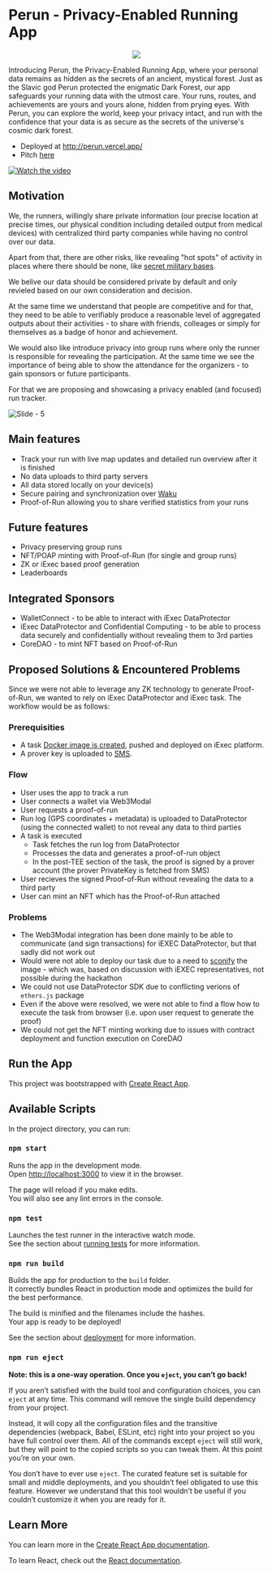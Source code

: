# Perun - Privacy-Enabled Running App

<p align="center"><img src="https://github.com/vpavlin/perun/assets/4759808/005804ec-5e2c-4dbb-a2ac-b92d9ceef1f3" /></p>


Introducing Perun, the Privacy-Enabled Running App, where your personal data remains as hidden as the secrets of an ancient, mystical forest. Just as the Slavic god Perun protected the enigmatic Dark Forest, our app safeguards your running data with the utmost care. Your runs, routes, and achievements are yours and yours alone, hidden from prying eyes. With Perun, you can explore the world, keep your privacy intact, and run with the confidence that your data is as secure as the secrets of the universe's cosmic dark forest.

* Deployed at http://perun.vercel.app/
* Pitch [here](https://docs.google.com/presentation/d/1_LVesAwXZBD1TXg7vTo4KNkaReKcfJ_AbxxmZSW-8EQ/edit#slide=id.g1ea7ee2b0a5_4_24)


[![Watch the video](https://github.com/vpavlin/perun/assets/101796507/950b74d1-acc6-4048-8100-165b6ee2f71b)](https://www.youtube.com/watch?v=WF2rh0EYK0o)

## Motivation

We, the runners, willingly share private information (our precise location at precise times, our physical condition including detailed output from medical devices) with centralized third party companies while having no control over our data.

Apart from that, there are other risks, like revealing "hot spots" of activity in places where there should be none, like [secret military bases](https://www.theguardian.com/world/2018/jan/28/fitness-tracking-app-gives-away-location-of-secret-us-army-bases).

We belive our data should be considered private by default and only revieled based on our own consideration and decision.

At the same time we understand that people are competitive and for that, they need to be able to verifiably produce  a reasonable level of aggregated outputs about their activities - to share with friends, colleages or simply for themselves as a badge of honor and achievement.

We would also like introduce privacy into group runs where only the runner is responsible for revealing the participation. At the same time we see the importance of being able to show the attendance for the organizers - to gain sponsors or future participants.

For that we are proposing and showcasing a privacy enabled (and focused) run tracker.

![Slide - 5](https://github.com/vpavlin/perun/assets/101796507/c19664fa-1c19-4f96-945c-8818bf7fc2c9)

## Main features

* Track your run with live map updates and detailed run overview after it is finished
* No data uploads to third party servers
* All data stored locally on your device(s)
* Secure pairing and synchronization over [Waku](https://waku.org)
* Proof-of-Run allowing you to share verified statistics from your runs

## Future features

* Privacy preserving group runs
* NFT/POAP minting with Proof-of-Run (for single and group runs)
* ZK or iExec based proof generation
* Leaderboards

## Integrated Sponsors
* WalletConnect - to be able to interact with iExec DataProtector
* iExec DataProtector and Confidential Computing - to be able to process data securely and confidentially without revealing them to 3rd parties
* CoreDAO - to mint NFT based on Proof-of-Run

## Proposed Solutions & Encountered Problems

Since we were not able to leverage any ZK technology to generate Proof-of-Run, we wanted to rely on iExec DataProtector and iExec task. The workflow would be as follows:

### Prerequisities
* A task [Docker image is created](./iexec/), pushed and deployed on iExec platform.
* A prover key is uploaded to [SMS](https://protocol.docs.iex.ec/for-developers/confidential-computing/access-confidential-assets).

### Flow

* User uses the app to track a run
* User connects a wallet via Web3Modal
* User requests a proof-of-run
* Run log (GPS coordinates + metadata) is uploaded to DataProtector (using the connected wallet) to not reveal any data to third parties
* A task is executed
  * Task fetches the run log from DataProtector
  * Processes the data and generates a proof-of-run object
  * In the post-TEE section of the task, the proof is signed by a prover account (the prover PrivateKey is fetched from SMS)
* User recieves the signed Proof-of-Run without revealing the data to a third party
* User can mint an NFT which has the Proof-of-Run attached

### Problems
* The Web3Modal integration has been done mainly to be able to communicate (and sign transactions) for iEXEC DataProtector, but that sadly did not work out
* Would were not able to deploy our task due to a need to [sconify](https://protocol.docs.iex.ec/for-developers/confidential-computing/choose-your-tee-framework/create-your-first-sgx-app) the image - which was, based on discussion with iEXEC representatives, not possible during the hackathon
* We could not use DataProtector SDK due to conflicting verions of `ethers.js` package
* Even if the above were resolved, we were not able to find a flow how to execute the task from browser (i.e. upon user request to generate the proof)
* We could not get the NFT minting working due to issues with contract deployment and function execution on CoreDAO

## Run the App

This project was bootstrapped with [Create React App](https://github.com/facebook/create-react-app).

## Available Scripts

In the project directory, you can run:

### `npm start`

Runs the app in the development mode.\
Open [http://localhost:3000](http://localhost:3000) to view it in the browser.

The page will reload if you make edits.\
You will also see any lint errors in the console.

### `npm test`

Launches the test runner in the interactive watch mode.\
See the section about [running tests](https://facebook.github.io/create-react-app/docs/running-tests) for more information.

### `npm run build`

Builds the app for production to the `build` folder.\
It correctly bundles React in production mode and optimizes the build for the best performance.

The build is minified and the filenames include the hashes.\
Your app is ready to be deployed!

See the section about [deployment](https://facebook.github.io/create-react-app/docs/deployment) for more information.

### `npm run eject`

**Note: this is a one-way operation. Once you `eject`, you can’t go back!**

If you aren’t satisfied with the build tool and configuration choices, you can `eject` at any time. This command will remove the single build dependency from your project.

Instead, it will copy all the configuration files and the transitive dependencies (webpack, Babel, ESLint, etc) right into your project so you have full control over them. All of the commands except `eject` will still work, but they will point to the copied scripts so you can tweak them. At this point you’re on your own.

You don’t have to ever use `eject`. The curated feature set is suitable for small and middle deployments, and you shouldn’t feel obligated to use this feature. However we understand that this tool wouldn’t be useful if you couldn’t customize it when you are ready for it.

## Learn More

You can learn more in the [Create React App documentation](https://facebook.github.io/create-react-app/docs/getting-started).

To learn React, check out the [React documentation](https://reactjs.org/).
